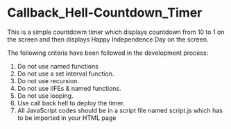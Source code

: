 # Callback_Hell-Countdown_Timer

This is a simple countdowm timer which displays countdown from 10 to 1 on the screen and then displays Happy Independence Day on the screen.

The following criteria have been followed in the development process:
1. Do not use named functions
2. Do not use a set interval function.
3. Do not use recursion.
4. Do not  use IIFEs &  named functions.
5. Do not use looping.
6. Use call back hell to deploy the timer.
7. All JavaScript codes should be in a script file named script.js which has to be imported in your HTML page
